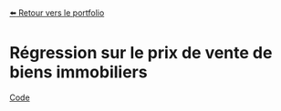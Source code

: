 [:arrow_left: Retour vers le portfolio](https://github.com/ThibaultLanthiez/Portfolio)

# Régression sur le prix de vente de biens immobiliers

[Code](https://github.com/ThibaultLanthiez/Regression-prix-vente-biens-immobiliers/blob/main/R%C3%A9gression%20prix%20de%20vente%20biens%20immobiliers.ipynb)
